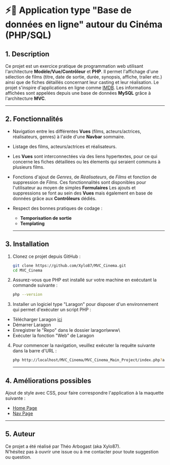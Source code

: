 # ⚡🎥 Application type "Base de données en ligne" autour du Cinéma (PHP/SQL)

## 1. Description 
Ce projet est un exercice pratique de programmation web utilisant l'architecture **Modèle/Vue/Contrôleur** et **PHP**.
Il permet l'affichage d'une sélection de films (titre, date de sortie, durée, synopsis, affiche, trailer etc.) ainsi que de fiches détaillés concernant leur casting et leur réalisation.
Le projet s'inspire d'applications en ligne comme [IMDB](https://www.imdb.com/fr/).
Les informations affichées sont appelées depuis une base de données **MySQL** grâce à l'architecture **MVC**.

---

## 2. Fonctionnalités
- Navigation entre les différentes **Vues** (films, acteurs/actrices, réalisateurs, genres) à l'aide d'une **Navbar** sommaire.
- Listage des films, acteurs/actrices et réalisateurs.
- Les **Vues** sont interconnectées via des liens hypertextes, pour ce qui concerne les fiches détaillées ou les élements qui seraient communs à plusieurs films.
- Fonctions d'ajout de *Genres*, de *Réalisateurs*, de *Films* et fonction de suppression de *Films*. 
Ces fonctionnalités sont disponibles pour l'utilisateur au moyen de simples **Formulaires**
Les ajouts et suppressions se font au sein des **Vues** mais également en base de données grâce aux **Contrôleurs** dédiés.
- Respect des bonnes pratiques de codage :
  - **Temporisation de sortie**
  - **Templating**

  ---

## 3. Installation 

1. Clonez ce projet depuis GitHub :
   ```bash
   git clone https://github.com/Xylo87/MVC_Cinema.git
   cd MVC_Cinema
   ```
2. Assurez-vous que PHP est installé sur votre machine en exécutant la commande suivante :
   ```bash
   php --version
   ```

3. Installer un logiciel type "Laragon" pour disposer d'un environnement qui permet d'exécuter un script PHP :

- Télécharger Laragon [ici](https://laragon.org/download/)
- Démarrer Laragon
- Enregistrer le "Repo" dans le dossier laragon\www\
- Exécuter la fonction "Web" de Laragon

4. Pour commencer la navigation, veuillez exécuter la requête suivante dans la barre d'URL :
   ```bash
   php http://localhost/MVC_Cinema/MVC_Cinema_Main_Project/index.php?action=listFilms
   ```

   ---

## 4. Améliorations possibles

Ajout de style avec CSS, pour faire correspondre l'application à la maquette suivante :
- [Home Page](https://www.figma.com/design/zM6koRKTMNnZ7x2gem2mpd/CCPM-(Cinema)---Home-Page?node-id=0-1&t=YVKZmvCw1O8UdSRQ-1)
- [Nav Page](https://www.figma.com/design/F8cC3t7FIN4dPH1bkqPS3a/CCPM-(Cinema)---Film-Page?t=YVKZmvCw1O8UdSRQ-1)

---

## 5. Auteur
Ce projet a été réalisé par Théo Arbogast (aka Xylo87).  
N'hésitez pas à ouvrir une issue ou à me contacter pour toute suggestion ou question.
